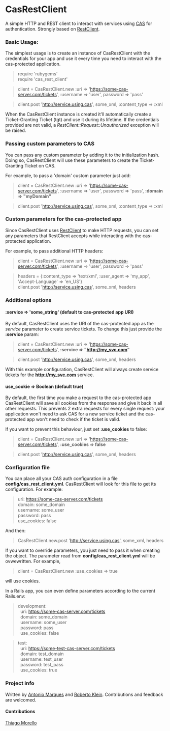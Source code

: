 
CasRestClient
===========

A simple HTTP and REST client to interact with services using [CAS](http://www.jasig.org/cas) for authentication. Strongly based on [RestClient](http://github.com/archiloque/rest-client).


### Basic Usage:

The simplest usage is to create an instance of CasRestClient with the credentials for your app and use it every time you need to interact with the cas-protected application.

>require 'rubygems'  
require 'cas_rest_client'    

>client = CasRestClient.new :uri => 'https://some-cas-server.com/tickets', :username => 'user', password => 'pass'  

>client.post 'http://service.using.cas', some_xml, :content_type => :xml  

When the CasRestClient instance is created it'll automatically create a Ticket-Granting Ticket (tgt) and use it during its lifetime. If the credentials provided are not valid, a *RestClient::Request::Unauthorized* exception will be raised.


### Passing custom parameters to CAS
You can pass any custom parameter by adding it to the initialization hash. Doing so, CasRestClient will use these parameters to create the Ticket-Granting Ticket on CAS.

For example, to pass a 'domain' custom parameter just add:
  
>client = CasRestClient.new :uri => 'https://some-cas-server.com/tickets', :username => 'user', password => 'pass', **:domain => "myDomain"**

>client.post 'http://service.using.cas', some_xml, :content_type => :xml 


### Custom parameters for the cas-protected app

Since CasRestClient uses [RestClient](http://github.com/archiloque/rest-client) to make HTTP requests, you can set any parameters that RestClient accepts while interacting with the cas-protected application.

For example, to pass additional HTTP headers:
  
>client = CasRestClient.new :uri => 'https://some-cas-server.com/tickets', :username => 'user', password => 'pass'

>headers = {:content_type => 'text/xml', :user_agent => 'my_app', 'Accept-Language' => 'en_US'}  
>client.post 'http://service.using.cas', some_xml, headers


### Additional options
#### :service => 'some_string' (default to cas-protected app URI)
By default, CasRestClient uses the URI of the cas-protected app as the *service* parameter to create service tickets. To change this just provide the **:service** param: 
  
>client = CasRestClient.new :uri => 'https://some-cas-server.com/tickets', **:service => "http://my_svc.com"**

>client.post 'http://service.using.cas', some_xml, headers

With this example configuration, CasRestClient will always create service tickets for the **http://my_svc.com** service.


#### use_cookie => Boolean (default true)
By default, the first time you make a request to the cas-protected app CasRestClient will save all cookies from the response and give it back in all other requests. This prevents 2 extra requests for every single request: your application won't need to ask CAS for a new service ticket and the cas-protected app won't need to check if the ticket is valid.

If you want to prevent this behaviour, just set **:use_cookies** to false:

>client = CasRestClient.new :uri => 'https://some-cas-server.com/tickets', **:use_cookies => false**

>client.post 'http://service.using.cas', some_xml, headers



### Configuration file
You can place all your CAS auth configuration in a file **config/cas_rest_client.yml**. CasRestClient will look for this file to get its configuration. For example:

>uri: https://some-cas-server.com/tickets  
>domain: some_domain  
>username: some_user  
>password: pass  
>use_cookies: false  

And then:
>CasRestClient.new.post 'http://service.using.cas', some_xml, headers


If you want to override parameters, you just need to pass it when creating the object. The parameter read from **config/cas_rest_client.yml** will be ovwewritten. For example,

>client = CasRestClient.new :use_cookies => true

will use cookies.

In a Rails app, you can even define parameters according to the current Rails.env:
>development:  
&nbsp;&nbsp;uri: https://some-cas-server.com/tickets  
&nbsp;&nbsp;domain: some_domain  
&nbsp;&nbsp;username: some_user  
&nbsp;&nbsp;password: pass  
&nbsp;&nbsp;use_cookies: false  
 
>test:  
&nbsp;&nbsp;uri: https://some-test-cas-server.com/tickets  
&nbsp;&nbsp;domain: test_domain  
&nbsp;&nbsp;username: test_user  
&nbsp;&nbsp;password: test_pass  
&nbsp;&nbsp;use_cookies: true  



### Project info
Written by [Antonio Marques](http://github.com/acmarques) and [Roberto Klein](http://github.com/robertokl). Contributions and feedback are welcomed.

#### Contributions
[Thiago Morello](http://github.com/morellon)

